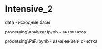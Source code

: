 # Intensive_2

data - исходные базы

processing\analyzer.ipynb - анализатор

processing\PaF.ipynb - изменение и очистка